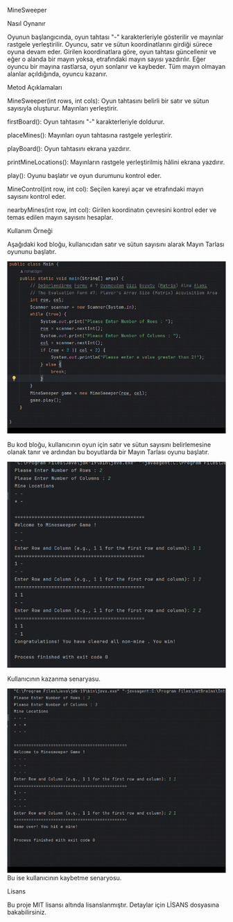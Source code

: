 


MineSweeper





Nasıl Oynanır

Oyunun başlangıcında, oyun tahtası "-" karakterleriyle gösterilir ve mayınlar rastgele yerleştirilir.
Oyuncu, satır ve sütun koordinatlarını girdiği sürece oyuna devam eder.
Girilen koordinatlara göre, oyun tahtası güncellenir ve eğer o alanda bir mayın yoksa, etrafındaki mayın sayısı yazdırılır.
Eğer oyuncu bir mayına rastlarsa, oyun sonlanır ve kaybeder.
Tüm mayın olmayan alanlar açıldığında, oyuncu kazanır.

Metod Açıklamaları

MineSweeper(int rows, int cols): Oyun tahtasını belirli bir satır ve sütun sayısıyla oluşturur. Mayınları yerleştirir.

firstBoard(): Oyun tahtasını "-" karakterleriyle doldurur.

placeMines(): Mayınları oyun tahtasına rastgele yerleştirir.

playBoard(): Oyun tahtasını ekrana yazdırır.

printMineLocations(): Mayınların rastgele yerleştirilmiş hâlini ekrana yazdırır.

play(): Oyunu başlatır ve oyun durumunu kontrol eder.

MineControl(int row, int col): Seçilen kareyi açar ve etrafındaki mayın sayısını kontrol eder.

nearbyMines(int row, int col): Girilen koordinatın çevresini kontrol eder ve temas edilen mayın sayısını hesaplar.

Kullanım Örneği

Aşağıdaki kod bloğu, kullanıcıdan satır ve sütun sayısını alarak Mayın Tarlası oyununu başlatır.

![img.png](img.png)

Bu kod bloğu, kullanıcının oyun için satır ve sütun sayısını belirlemesine olanak tanır ve ardından bu boyutlarda bir Mayın Tarlası oyunu başlatır.

![img_1.png](img_1.png)

Kullanıcının kazanma senaryasu. 

![img_2.png](img_2.png)
Bu ise kullanıcının kaybetme senaryosu.





Lisans

Bu proje MIT lisansı altında lisanslanmıştır. Detaylar için LİSANS dosyasına bakabilirsiniz.